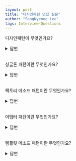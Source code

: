 ```yaml
---
layout: post
title: "디자인패턴 면접 질문"
author: "SangKyenog Lee"
tags: Interview-Questions
---
```


디자인패턴이 무엇인가요?
<details markdown="1">
<summary>답변</summary>

`과거부터 지금까지 이어져온 프로그래밍 과정에서 발생했던 문제들을 해결할 수 있는 설계들을 패턴화 시켜서 정리해놓은 것을 말합니다. 코드 리뷰를 진행할 때, 익숙하기 때문에 조금 더 수월한 소통이 가능하고 이미 검증된 구조이기 때문에 빠른 설계가 가능해집니다.`

</details>

<br>

싱글톤 패턴이란 무엇인가요?
<details markdown="1">
<summary>답변</summary>

`인스턴스를 오직 한개만 생성하는 패턴이며, 디비 커넥션이나, 스프링 컨테이너에서 사용이 되는 패턴입니다. 만드는 방법은 이른 초기화 방식, 게으른 초기화 방식, Holder에 의한 초기화 방식이 있습니다.`

</details>

<br>

팩토리 메소드 패턴이란 무엇인가요?
<details markdown="1">
<summary>답변</summary>

`객체를 직접 생성하지 않고 객체를 생성하는 Factory 객체를 사용하는 패턴입니다. 객체를 직접 생성하지 않으므로 결합도가 낮아지는 효과가 있습니다.`

</details>

<br>

어댑터 패턴이란 무엇인가요?
<details markdown="1">
<summary>답변</summary>

`어댑터를 사용해서 호환되지 않는 인터페이스를 호환되도록 하는 패턴을 말합니다.`

</details>

<br>

템플릿 메소드 패턴이란 무엇인가요?
<details markdown="1">
<summary>답변</summary>

`상속을 통해서 부모 클래스의 기능을 확장할 때 사용하는 방법입니다. 자식클래스에서 모두 사용할 기능들을 구현하고, 자식클래스에서 재정의할 기능들을 정의하는 것을 말합니다.`

</details>

<br>